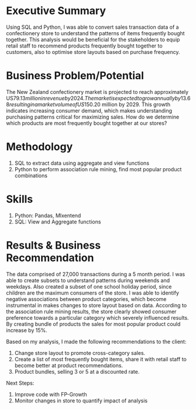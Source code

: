 # Executive Summary
Using SQL and Python, I was able to convert sales transaction data of a confectionery store to understand the patterns of items frequently bought together. 
This analysis would be beneficial for the stakeholders to equip retail staff to recommend products frequently bought together to customers, also to optimise store layouts based on purchase frequency.

# Business Problem/Potential
The New Zealand confectionery market is projected to reach approximately US$79.13 million in revenue by 2024. The market is expected to grow annually by 13.68% from 2024 to 2029, 
resulting in a market volume of US$150.20 million by 2029. This growth indicates increasing consumer demand, which makes understanding purchasing patterns critical for maximizing sales.
How do we determine which products are most frequently bought together at our stores?

# Methodology

1. SQL to extract data using aggregate and view functions
2. Python to perform association rule mining, find most popular product combinations

# Skills
1. Python: Pandas, Mlxentend
2. SQL: View and Aggregate functions

# Results & Business Recommendation
The data comprised of 27,000 transactions during a 5 month period. I was able to create subsets to understand patterns during weekends and weekdays.
Also created a subset of one school holiday period, since children are the maximum consumers of the store. I was able to identify negative associations between product categories,
which become instrumental in makes changes to store layout based on data. According to the association rule mining results, the store clearly showed consumer preference towards a particular
category which severely influenced results. By creating bundle of products the sales for most popular product could increase by 15%.

Based on my analysis, I made the following recommendations to the client:
1. Change store layout to promote cross-category sales.
2. Create a list of most frequently bought items, share it with retail staff to become better at product recommendations.
3. Product bundles, selling 3 or 5 at a discounted rate.

Next Steps:
1. Improve code with FP-Growth
2. Monitor changes in store to quantify impact of analysis




